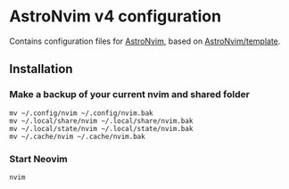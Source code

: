 # AstroNvim v4 configuration

Contains configuration files for [AstroNvim](https://astronvim.com), based on [AstroNvim/template](https://github.com/AstroNvim/template).

## Installation

### Make a backup of your current nvim and shared folder

```shell
mv ~/.config/nvim ~/.config/nvim.bak
mv ~/.local/share/nvim ~/.local/share/nvim.bak
mv ~/.local/state/nvim ~/.local/state/nvim.bak
mv ~/.cache/nvim ~/.cache/nvim.bak
```

### Start Neovim

```shell
nvim
```
